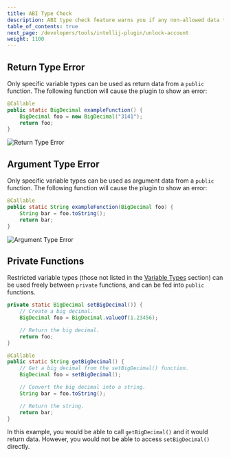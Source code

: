 ```yaml
---
title: ABI Type Check
description: ABI type check feature warns you if any non-allowed data types are used as an input into a function, or a return value from a function. Certain types are blocked from being called from outside the contract to increase the security and consistency of the network.
table_of_contents: true
next_page: /developers/tools/intellij-plugin/unlock-account
weight: 1100
---
```


## Return Type Error

Only specific variable types can be used as return data from a `public` function. The following function will cause the plugin to show an error:

```java
@Callable
public static BigDecimal exampleFunction() {
    BigDecimal foo = new BigDecimal("3141");
    return foo;
}
```

![Return Type Error](/developers/tools/intellij-plugin/images/return-type-error.png)

## Argument Type Error

Only specific variable types can be used as argument data from a `public` function. The following function will cause the plugin to show an error:

```java
@Callable
public static String exampleFunction(BigDecimal foo) {
    String bar = foo.toString();
    return bar;
}
```

![Argument Type Error](/developers/tools/intellij-plugin/images/argument-type-error.png)

## Private Functions

Restricted variable types (those not listed in the [Variable Types](fundamentals-avm-concepts-abi-types) section) can be used freely between `private` functions, and can be fed into `public` functions.

```java
private static BigDecimal setBigDecimal()) {
    // Create a big decimal.
    BigDecimal foo = BigDecimal.valueOf(1.23456);

    // Return the big decimal.
    return foo;
}

@Callable
public static String getBigDecimal() {
    // Get a big decimal from the setBigDecimal() function.
    BigDecimal foo = setBigDecimal();

    // Convert the big decimal into a string.
    String bar = foo.toString();

    // Return the string.
    return bar;
}
```

In this example, you would be able to call `getBigDecimal()` and it would return data. However, you would not be able to access `setBigDecimal()` directly.
